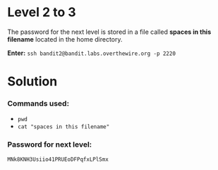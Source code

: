 # Level 2 to 3
The password for the next level is stored in a file called **spaces in this filename** located in the home directory.

**Enter:** `ssh bandit2@bandit.labs.overthewire.org -p 2220`

# Solution

### Commands used:

- `pwd` 
- `cat "spaces in this filename"`

### Password for next level:
```
MNk8KNH3Usiio41PRUEoDFPqfxLPlSmx
```
